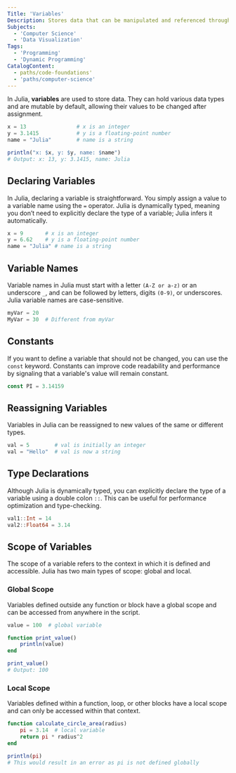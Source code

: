 ```yaml
---
Title: 'Variables'
Description: Stores data that can be manipulated and referenced throughout the code.'
Subjects:
  - 'Computer Science'
  - 'Data Visualization'
Tags:
  - 'Programming'
  - 'Dynamic Programming'
CatalogContent:
  - paths/code-foundations'
  - 'paths/computer-science'
---
```


In Julia, **variables** are used to store data. They can hold various data types and are mutable by default, allowing their values to be changed after assignment.

```julia
x = 13                # x is an integer
y = 3.1415            # y is a floating-point number
name = "Julia"        # name is a string

println("x: $x, y: $y, name: $name")
# Output: x: 13, y: 3.1415, name: Julia
```

## Declaring Variables

In Julia, declaring a variable is straightforward. You simply assign a value to a variable name using the `=` operator. Julia is dynamically typed, meaning you don’t need to explicitly declare the type of a variable; Julia infers it automatically.

```julia
x = 9       # x is an integer
y = 6.62    # y is a floating-point number
name = "Julia" # name is a string
```

## Variable Names

Variable names in Julia must start with a letter `(A-Z or a-z)` or an underscore `_`, and can be followed by letters, digits `(0-9)`, or underscores. Julia variable names are case-sensitive.

```julia
myVar = 20
MyVar = 30  # Different from myVar
```

## Constants

If you want to define a variable that should not be changed, you can use the `const` keyword. Constants can improve code readability and performance by signaling that a variable's value will remain constant.

```julia
const PI = 3.14159
```

## Reassigning Variables

Variables in Julia can be reassigned to new values of the same or different types.

```julia
val = 5        # val is initially an integer
val = "Hello"  # val is now a string
```

## Type Declarations

Although Julia is dynamically typed, you can explicitly declare the type of a variable using a double colon `::`. This can be useful for performance optimization and type-checking.

```julia
val1::Int = 14
val2::Float64 = 3.14
```

## Scope of Variables

The scope of a variable refers to the context in which it is defined and accessible. Julia has two main types of scope: global and local.

### Global Scope

Variables defined outside any function or block have a global scope and can be accessed from anywhere in the script.

```julia
value = 100  # global variable

function print_value()
    println(value)
end

print_value()
# Output: 100
```

### Local Scope

Variables defined within a function, loop, or other blocks have a local scope and can only be accessed within that context.

```julia
function calculate_circle_area(radius)
    pi = 3.14  # local variable
    return pi * radius^2
end

println(pi)
# This would result in an error as pi is not defined globally
```
